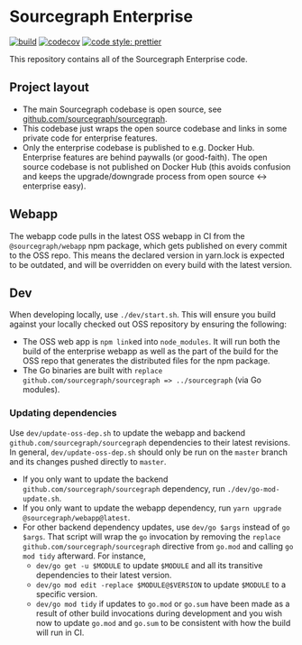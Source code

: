 # Sourcegraph Enterprise

[![build](https://badge.buildkite.com/f0e47ba39d32616d973b38e846f8e1aa25893920047221738e.svg?branch=master)](https://buildkite.com/sourcegraph/enterprise)
[![codecov](https://codecov.io/gh/sourcegraph/enterprise/branch/master/graph/badge.svg?token=itk6ydR7l3)](https://codecov.io/gh/sourcegraph/enterprise)
[![code style: prettier](https://img.shields.io/badge/code_style-prettier-ff69b4.svg)](https://github.com/prettier/prettier)

This repository contains all of the Sourcegraph Enterprise code.

## Project layout

- The main Sourcegraph codebase is open source, see [github.com/sourcegraph/sourcegraph](https://github.com/sourcegraph/sourcegraph).
- This codebase just wraps the open source codebase and links in some private code for enterprise features.
- Only the enterprise codebase is published to e.g. Docker Hub. Enterprise features are behind paywalls (or good-faith). The open source codebase is not published on Docker Hub (this avoids confusion and keeps the upgrade/downgrade process from open source <-> enterprise easy).

## Webapp

The webapp code pulls in the latest OSS webapp in CI from the `@sourcegraph/webapp` npm package, which gets published on every commit to the OSS repo.
This means the declared version in yarn.lock is expected to be outdated, and will be overridden on every build with the latest version.

## Dev

When developing locally, use `./dev/start.sh`. This will ensure you build against your locally checked out OSS repository by ensuring the following:

- The OSS web app is `npm link`ed into `node_modules`. It will run both the build of the enterprise
  webapp as well as the part of the build for the OSS repo that generates the distributed files for
  the npm package.
- The Go binaries are built with `replace github.com/sourcegraph/sourcegraph => ../sourcegraph` (via
  Go modules).

### Updating dependencies

Use `dev/update-oss-dep.sh` to update the webapp and backend `github.com/sourcegraph/sourcegraph`
dependencies to their latest revisions. In general, `dev/update-oss-dep.sh` should only be run on
the `master` branch and its changes pushed directly to `master`.

- If you only want to update the backend `github.com/sourcegraph/sourcegraph` dependency, run `./dev/go-mod-update.sh`.
- If you only want to update the webapp dependency, run `yarn upgrade @sourcegraph/webapp@latest`.
- For other backend dependency updates, use `dev/go $args` instead of `go $args`. That script will
  wrap the `go` invocation by removing the `replace github.com/sourcegraph/sourcegraph` directive
  from `go.mod` and calling `go mod tidy` afterward. For instance,
  - `dev/go get -u $MODULE` to update `$MODULE` and all its transitive dependencies to their latest version.
  - `dev/go mod edit -replace $MODULE@$VERSION` to update `$MODULE` to a specific version.
  - `dev/go mod tidy` if updates to `go.mod` or `go.sum` have been made as a result of other build
    invocations during development and you wish now to update `go.mod` and `go.sum` to be consistent
    with how the build will run in CI.
